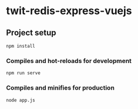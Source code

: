 # twit-redis-express-vuejs

## Project setup
```
npm install
```

### Compiles and hot-reloads for development
```
npm run serve
```

### Compiles and minifies for production
```
node app.js
```